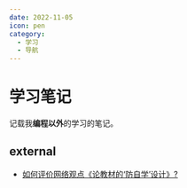 ```yaml
---
date: 2022-11-05
icon: pen
category:
  - 学习
  - 导航
---
```


# 学习笔记

记载我**编程以外**的学习的笔记。

<ArticleCell :box-data="links" />

## external

- [如何评价网络观点《论教材的‘防自学’设计》?](https://l-m-sherlock.github.io/ZhiHuArchive/3624042449.html)

<script setup lang="ts">
import ArticleCell from "@ArticleCell";
import links from "@@learning";
</script>

